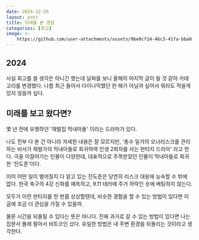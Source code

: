 ```yaml
---
date: 2024-12-20
layout: post
title: 미래를 본 경험
categories: [회고]
image: >-
    https://github.com/user-attachments/assets/9be0cf14-46c3-41fa-bba0-e0db80262f43
---
```


## 2024

사실 회고를 쓸 생각은 아니긴 했는데 날짜를 보니 올해의 마지막 글이 될 것 같아 카테고리를 변경했다.
나름 최근 들어서 다이나믹했던 한 해가 아닐까 싶어서 뭐라도 적을게 있지 않을까 싶다.

## 미래를 보고 왔다면?

몇 년 전에 유행하던 '재벌집 막내아들' 이라는 드라마가 있다.

나도 전부 다 본 건 아니라 자세한 내용은 잘 모르지만, 
'총수 일가의 오너리스크를 관리하는 비서가 재벌가의 막내아들로 회귀하여 인생 2회차를 사는 판타지 드라마' 라고 한다.
극을 이끌어가는 인물이 다양한데, 대표적으로 주목받았던 인물이 막내아들로 회귀한 '진도준'이다.

이미 어떤 일이 벌어질지 다 알고 있는 진도준은 당연히 리스크 대응에 능숙할 수 밖에 없다.
한국 축구의 4강 신화를 예측하고, 9.11 테러에 주가 하락인 숏에 베팅하지 않는다.

모두가 이런 판타지를 한 번쯤 상상할텐데, 비슷한 경험을 할 수 있는 방법이 있다면 이 글에 조금 더 관심을 가질 수 있을까.

물론 시간을 되돌릴 수 있다는 뜻은 아니다. 
진짜 과거로 갈 수 있는 방법이 있다면 나는 집문서 몰래 팔아서 비트코인 샀다.
유일한 방법은 내 주변 환경을 되돌리는 것이라고 생각한다. 
